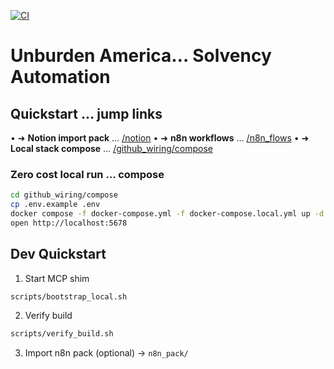 [![CI](https://github.com/troymork/Unburden-America/actions/workflows/agents-ci.yml/badge.svg)](https://github.com/troymork/Unburden-America/actions/workflows/agents-ci.yml)

# Unburden America… Solvency Automation

## Quickstart … jump links

• ➜ **Notion import pack** … [/notion](notion)
• ➜ **n8n workflows** … [/n8n_flows](n8n_flows)
• ➜ **Local stack compose** … [/github_wiring/compose](github_wiring/compose)

### Zero cost local run … compose

```bash
cd github_wiring/compose
cp .env.example .env
docker compose -f docker-compose.yml -f docker-compose.local.yml up -d --build
open http://localhost:5678
```

## Dev Quickstart

1) Start MCP shim
```bash
scripts/bootstrap_local.sh
```
2) Verify build
```bash
scripts/verify_build.sh
```
3) Import n8n pack (optional) → `n8n_pack/`

